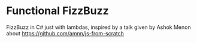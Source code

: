 # Functional FizzBuzz

FizzBuzz in C# just with lambdas, inspired by a talk given by Ashok Menon about https://github.com/amnn/js-from-scratch
